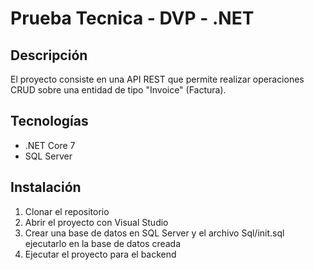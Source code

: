 # Prueba Tecnica - DVP - .NET

## Descripción

El proyecto consiste en una API REST que permite realizar operaciones CRUD sobre una entidad de tipo "Invoice" (Factura).

## Tecnologías

- .NET Core 7
- SQL Server

## Instalación

1. Clonar el repositorio
2. Abrir el proyecto con Visual Studio
3. Crear una base de datos en SQL Server y el archivo Sql/init.sql ejecutarlo en la base de datos creada
4. Ejecutar el proyecto para el backend
